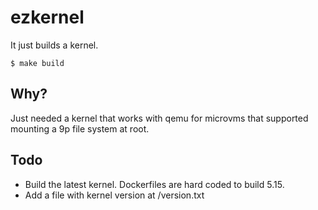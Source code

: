 # ezkernel
It just builds a kernel.

```
$ make build
```

## Why?
Just needed a kernel that works with qemu for microvms that supported mounting a
9p file system at root.

## Todo
* Build the latest kernel. Dockerfiles are hard coded to build 5.15.
* Add a file with kernel version at /version.txt

